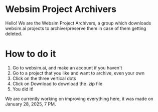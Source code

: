 # Websim Project Archivers

Hello! We are the Websim Project Archivers, a group which downloads websim.ai projects to archive/preserve them in case of them getting deleted.

# How to do it

1. Go to websim.ai, and make an account if you haven't
2. Go to a project that you like and want to archive, even your own
3. Click on the three vertical dots
4. Click on Download to download the .zip file
5. You did it!

We are currently working on improving everything here, it was made on January 28, 2025, 7 PM.
